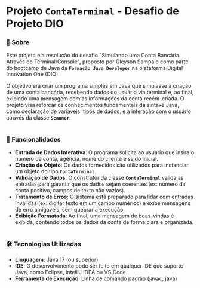 # **Projeto `ContaTerminal` - Desafio de Projeto DIO**
### **📖 Sobre**
Este projeto é a resolução do desafio "Simulando uma Conta Bancária Através do Terminal/Console", proposto por Gleyson Sampaio como parte do bootcamp de Java da **`Formação Java Developer`** na plataforma Digital Innovation One (DIO).

O objetivo era criar um programa simples em Java que simulasse a criação de uma conta bancária, recebendo dados do usuário via terminal e, ao final, exibindo uma mensagem com as informações da conta recém-criada. O projeto visa reforçar os conhecimentos fundamentais da sintaxe Java, como declaração de variáveis, tipos de dados, e a interação com o usuário através da classe **`Scanner`**.
#
### **🚀 Funcionalidades**
* **Entrada de Dados Interativa**: O programa solicita ao usuário que insira o número da conta, agência, nome do cliente e saldo inicial.
* **Criação de Objeto**: Os dados fornecidos são utilizados para instanciar um objeto do tipo **`ContaTerminal`**.
* **Validação de Dados**: O construtor da classe **`ContaTerminal`** valida as entradas para garantir que os dados sejam coerentes (ex: número da conta positivo, campos de texto não vazios).
* **Tratamento de Erros**: O sistema está preparado para lidar com entradas inválidas (ex: digitar texto em um campo numérico) e exibe mensagens de erro amigáveis, sem quebrar a execução.
* **Exibição Formatada**: Ao final, uma mensagem de boas-vindas é exibida, contendo todos os dados da conta de forma clara e organizada.
#
### **🛠️ Tecnologias Utilizadas**
* **Linguagem**: Java 17 (ou superior)
* **IDE**: O desenvolvimento pode ser feito em qualquer IDE que suporte Java, como Eclipse, IntelliJ IDEA ou VS Code.
* **Ferramenta de Execução**: Linha de comando padrão (javac, java)
#

